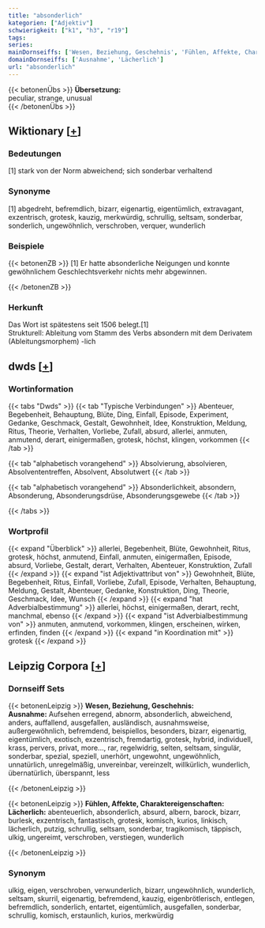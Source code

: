 ```yaml
---
title: "absonderlich"
kategorien: ["Adjektiv"]
schwierigkeit: ["k1", "h3", "r19"]
tags:
series:
mainDornseiffs: ['Wesen, Beziehung, Geschehnis', 'Fühlen, Affekte, Charaktereigenschaften']
domainDornseiffs: ['Ausnahme', 'Lächerlich']
url: "absonderlich"
---
```


{{< betonenÜbs >}}
**Übersetzung:**  
peculiar, strange, unusual  
{{< /betonenÜbs >}}

## Wiktionary [[+](https://de.wiktionary.org/wiki/absonderlich)]

### Bedeutungen
[1] stark von der Norm abweichend; sich sonderbar verhaltend  

### Synonyme
[1] abgedreht, befremdlich, bizarr, eigenartig, eigentümlich, extravagant, exzentrisch, grotesk, kauzig, merkwürdig, schrullig, seltsam, sonderbar, sonderlich, ungewöhnlich, verschroben, verquer, wunderlich  

### Beispiele
{{< betonenZB >}}
[1] Er hatte absonderliche Neigungen und konnte gewöhnlichem Geschlechtsverkehr nichts mehr abgewinnen.  

{{< /betonenZB >}}
### Herkunft
Das Wort ist spätestens seit 1506 belegt.[1]  
Strukturell: Ableitung vom Stamm des Verbs absondern mit dem Derivatem (Ableitungsmorphem) -lich  



## dwds [[+](https://www.dwds.de/wb/absonderlich)]

### Wortinformation
{{< tabs "Dwds" >}}
{{< tab "Typische Verbindungen" >}}
Abenteuer, Begebenheit, Behauptung, Blüte, Ding, Einfall, Episode, Experiment, Gedanke, Geschmack, Gestalt, Gewohnheit, Idee, Konstruktion, Meldung, Ritus, Theorie, Verhalten, Vorliebe, Zufall, absurd, allerlei, anmuten, anmutend, derart, einigermaßen, grotesk, höchst, klingen, vorkommen
{{< /tab >}}

{{< tab "alphabetisch vorangehend" >}}
Absolvierung, absolvieren, Absolvententreffen, Absolvent, Absolutwert
{{< /tab >}}

{{< tab "alphabetisch vorangehend" >}}
Absonderlichkeit, absondern, Absonderung, Absonderungsdrüse, Absonderungsgewebe
{{< /tab >}}

{{< /tabs >}}

### Wortprofil
{{< expand "Überblick" >}} allerlei, Begebenheit, Blüte, Gewohnheit, Ritus, grotesk, höchst, anmutend, Einfall, anmuten, einigermaßen, Episode, absurd, Vorliebe, Gestalt, derart, Verhalten, Abenteuer, Konstruktion, Zufall {{< /expand >}}
{{< expand "ist Adjektivattribut von" >}} Gewohnheit, Blüte, Begebenheit, Ritus, Einfall, Vorliebe, Zufall, Episode, Verhalten, Behauptung, Meldung, Gestalt, Abenteuer, Gedanke, Konstruktion, Ding, Theorie, Geschmack, Idee, Wunsch {{< /expand >}}
{{< expand "hat Adverbialbestimmung" >}} allerlei, höchst, einigermaßen, derart, recht, manchmal, ebenso {{< /expand >}}
{{< expand "ist Adverbialbestimmung von" >}} anmuten, anmutend, vorkommen, klingen, erscheinen, wirken, erfinden, finden {{< /expand >}}
{{< expand "in Koordination mit" >}} grotesk {{< /expand >}}

## Leipzig Corpora [[+](https://corpora.uni-leipzig.de/en/res?word=absonderlich&corpusId=deu_newscrawl-public_2018)]

### Dornseiff Sets
{{< betonenLeipzig >}}
**Wesen, Beziehung, Geschehnis:**  
**Ausnahme:** Aufsehen erregend, abnorm, absonderlich, abweichend, anders, auffallend, ausgefallen, ausländisch, ausnahmsweise, außergewöhnlich, befremdend, beispiellos, besonders, bizarr, eigenartig, eigentümlich, exotisch, exzentrisch, fremdartig, grotesk, hybrid, individuell, krass, pervers, privat, more..., rar, regelwidrig, selten, seltsam, singulär, sonderbar, spezial, speziell, unerhört, ungewohnt, ungewöhnlich, unnatürlich, unregelmäßig, unvereinbar, vereinzelt, willkürlich, wunderlich, übernatürlich, überspannt, less  

{{< /betonenLeipzig >}}


{{< betonenLeipzig >}}
**Fühlen, Affekte, Charaktereigenschaften:**  
**Lächerlich:** abenteuerlich, absonderlich, absurd, albern, barock, bizarr, burlesk, exzentrisch, fantastisch, grotesk, komisch, kurios, linkisch, lächerlich, putzig, schrullig, seltsam, sonderbar, tragikomisch, täppisch, ulkig, ungereimt, verschroben, verstiegen, wunderlich  

{{< /betonenLeipzig >}}

### Synonym
ulkig, eigen, verschroben, verwunderlich, bizarr, ungewöhnlich, wunderlich, seltsam, skurril, eigenartig, befremdend, kauzig, eigenbrötlerisch, entlegen, befremdlich, sonderlich, entartet, eigentümlich, ausgefallen, sonderbar, schrullig, komisch, erstaunlich, kurios, merkwürdig

